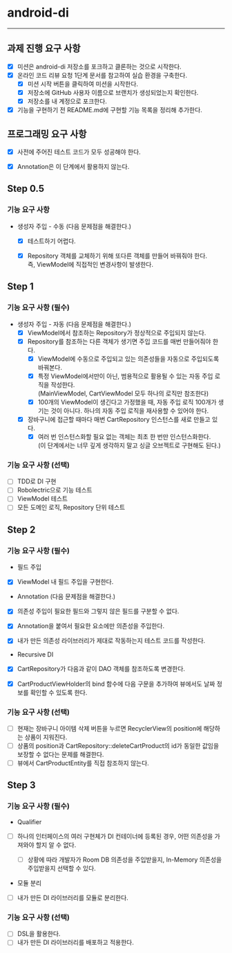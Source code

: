 # android-di

---

## 과제 진행 요구 사항
- [x] 미션은 android-di 저장소를 포크하고 클론하는 것으로 시작한다.
- [x] 온라인 코드 리뷰 요청 1단계 문서를 참고하여 실습 환경을 구축한다.
  - [x] 미션 시작 버튼을 클릭하여 미션을 시작한다.
  - [x] 저장소에 GitHub 사용자 이름으로 브랜치가 생성되었는지 확인한다.
  - [x] 저장소를 내 계정으로 포크한다.
- [x] 기능을 구현하기 전 README.md에 구현할 기능 목록을 정리해 추가한다.

## 프로그래밍 요구 사항
- [x] 사전에 주어진 테스트 코드가 모두 성공해야 한다.
- [x] Annotation은 이 단계에서 활용하지 않는다.


## Step 0.5
### 기능 요구 사항
- 생성자 주입 - 수동 (다음 문제점을 해결한다.)
  - [x] 테스트하기 어렵다.
  - [x] Repository 객체를 교체하기 위해 또다른 객체를 만들어 바꿔줘야 한다.  
  즉, ViewModel에 직접적인 변경사항이 발생한다.


## Step 1
### 기능 요구 사항 (필수)
- 생성자 주입 - 자동 (다음 문제점을 해결한다.)
  - [x] ViewModel에서 참조하는 Repository가 정상적으로 주입되지 않는다.
  - [x] Repository를 참조하는 다른 객체가 생기면 주입 코드를 매번 만들어줘야 한다.  
    - [x] ViewModel에 수동으로 주입되고 있는 의존성들을 자동으로 주입되도록 바꿔본다.
    - [x] 특정 ViewModel에서만이 아닌, 범용적으로 활용될 수 있는 자동 주입 로직을 작성한다.  
    (MainViewModel, CartViewModel 모두 하나의 로직만 참조한다)
    - [x] 100개의 ViewModel이 생긴다고 가정했을 때, 자동 주입 로직 100개가 생기는 것이 아니다. 하나의 자동 주입 로직을 재사용할 수 있어야 한다.
  - [x] 장바구니에 접근할 때마다 매번 CartRepository 인스턴스를 새로 만들고 있다.
    - [x] 여러 번 인스턴스화할 필요 없는 객체는 최초 한 번만 인스턴스화한다.  
    (이 단계에서는 너무 깊게 생각하지 말고 싱글 오브젝트로 구현해도 된다.)

### 기능 요구 사항 (선택)
- [ ] TDD로 DI 구현
- [ ] Robolectric으로 기능 테스트
- [ ] ViewModel 테스트
- [ ] 모든 도메인 로직, Repository 단위 테스트

## Step 2
### 기능 요구 사항 (필수)
- 필드 주입
- [x] ViewModel 내 필드 주입을 구현한다. 


-  Annotation  (다음 문제점을 해결한다.)
- [x] 의존성 주입이 필요한 필드와 그렇지 않은 필드를 구분할 수 없다.
- [x] Annotation을 붙여서 필요한 요소에만 의존성을 주입한다.
- [x] 내가 만든 의존성 라이브러리가 제대로 작동하는지 테스트 코드를 작성한다.


- Recursive DI 
- [x] CartRepository가 다음과 같이 DAO 객체를 참조하도록 변경한다. 
- [x] CartProductViewHolder의 bind 함수에 다음 구문을 추가하여 뷰에서도 날짜 정보를 확인할 수 있도록 한다.


### 기능 요구 사항 (선택)
- [ ] 현재는 장바구니 아이템 삭제 버튼을 누르면 RecyclerView의 position에 해당하는 상품이 지워진다.
- [ ] 상품의 position과 CartRepository::deleteCartProduct의 id가 동일한 값임을 보장할 수 없다는 문제를 해결한다.
- [ ] 뷰에서 CartProductEntity를 직접 참조하지 않는다.

## Step 3
### 기능 요구 사항 (필수)
- Qualifier
- [ ] 하나의 인터페이스의 여러 구현체가 DI 컨테이너에 등록된 경우, 어떤 의존성을 가져와야 할지 알 수 없다.
   - [ ] 상황에 따라 개발자가 Room DB 의존성을 주입받을지, In-Memory 의존성을 주입받을지 선택할 수 있다.


- 모듈 분리
- [ ] 내가 만든 DI 라이브러리를 모듈로 분리한다.


### 기능 요구 사항 (선택)
- [ ] DSL을 활용한다.
- [ ] 내가 만든 DI 라이브러리를 배포하고 적용한다.
